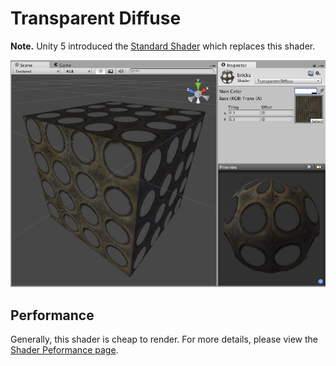 Transparent Diffuse
===================

**Note.** Unity 5 introduced the [Standard Shader](shader-StandardShader) which replaces this shader.

![](../uploads/Shaders/Shader-TransDiffuse.jpg) 

<!-- include shader-TransFamilyImport -->

<!-- include shader-DiffuseSubsetImport -->

Performance
-----------


Generally, this shader is cheap to render. For more details, please view the [Shader Peformance page](shader-Performance).
